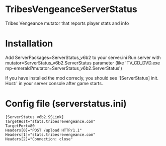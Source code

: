 TribesVengeanceServerStatus
===========================

Tribes Vengeance mutator that reports player stats and info

Installation
============

Add ServerPackages=ServerStatus_v6b2 to your server.ini
Run server with mutator=ServerStatus_v6b2.ServerStatus parameter (like 'TV_CD_DVD.exe mp-emerald?mutator=ServerStatus_v6b2.ServerStatus')

If you have installed the mod correcly, you should see '[ServerStatus] init. Host:' in your server console after game starts.

Config file (serverstatus.ini)
==============================
```
[ServerStatus_v6b2.SSLink]
TargetHost="stats.tribesrevengeance.com"
TargetPort=80
Headers[0]="POST /upload HTTP/1.1"
Headers[1]="stats.tribesrevengeance.com"
Headers[2]="Connection: close"
```
